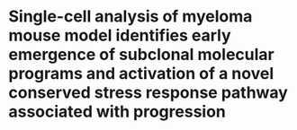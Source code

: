 # Single-cell analysis of myeloma mouse model identifies early emergence of subclonal molecular programs and activation of a novel conserved stress response pathway associated with progression
